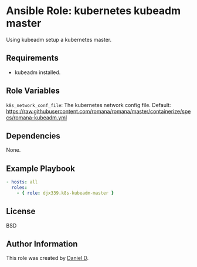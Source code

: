 Ansible Role: kubernetes kubeadm master
=========

Using kubeadm setup a kubernetes master.

Requirements
------------

- kubeadm installed.

Role Variables
--------------

`k8s_network_conf_file`: The kubernetes network config file.
Default: https://raw.githubusercontent.com/romana/romana/master/containerize/specs/romana-kubeadm.yml

Dependencies
------------

None.

Example Playbook
----------------

```yml
- hosts: all
  roles:
    - { role: djx339.k8s-kubeadm-master }
```

License
-------

BSD

Author Information
------------------

This role was created by [Daniel D](https://github.com/djx339).
